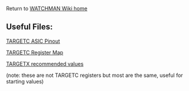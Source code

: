 Return to [WATCHMAN Wiki home](https://github.com/WMidlab/WATCHMAN/wiki)
## Useful Files:


[TARGETC ASIC Pinout](https://github.com/WMidlab/WATCHMAN/wiki/TARGETC-Pinout)

[TARGETC Register Map](https://github.com/WMidlab/WATCHMAN/wiki/TARGETC-Register-Map)

[TARGETX recommended values](https://github.com/WMidlab/WATCHMAN/wiki/TARGETX-Register-Map-with-Recommended-Values)

(note: these are not TARGETC registers but most are the same, useful for starting values)